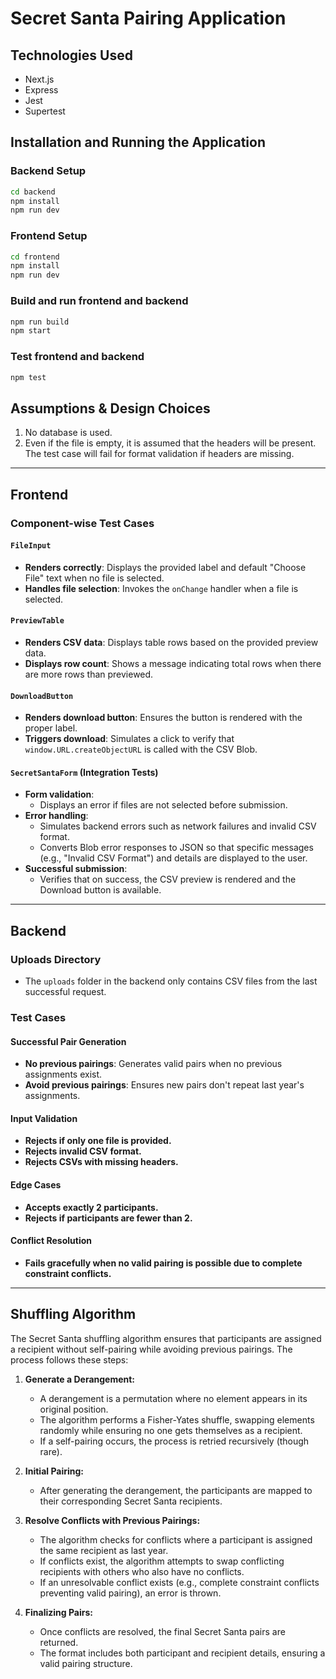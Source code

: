 # Secret Santa Pairing Application

## Technologies Used
- Next.js
- Express
- Jest
- Supertest

## Installation and Running the Application

### Backend Setup
```sh
cd backend
npm install
npm run dev
```

### Frontend Setup
```sh
cd frontend
npm install
npm run dev
```
### Build and run frontend and backend
```sh
npm run build
npm start
```
### Test frontend and backend
```sh
npm test
```
## Assumptions & Design Choices
1. No database is used.
2. Even if the file is empty, it is assumed that the headers will be present. The test case will fail for format validation if headers are missing.

---

## Frontend

### Component-wise Test Cases
#### `FileInput`
- **Renders correctly**: Displays the provided label and default "Choose File" text when no file is selected.
- **Handles file selection**: Invokes the `onChange` handler when a file is selected.

#### `PreviewTable`
- **Renders CSV data**: Displays table rows based on the provided preview data.
- **Displays row count**: Shows a message indicating total rows when there are more rows than previewed.

#### `DownloadButton`
- **Renders download button**: Ensures the button is rendered with the proper label.
- **Triggers download**: Simulates a click to verify that `window.URL.createObjectURL` is called with the CSV Blob.

#### `SecretSantaForm` (Integration Tests)
- **Form validation**:
  - Displays an error if files are not selected before submission.
- **Error handling**:
  - Simulates backend errors such as network failures and invalid CSV format.
  - Converts Blob error responses to JSON so that specific messages (e.g., "Invalid CSV Format") and details are displayed to the user.
- **Successful submission**:
  - Verifies that on success, the CSV preview is rendered and the Download button is available.

---

## Backend

### Uploads Directory
- The `uploads` folder in the backend only contains CSV files from the last successful request.

### Test Cases
#### **Successful Pair Generation**
- **No previous pairings**: Generates valid pairs when no previous assignments exist.
- **Avoid previous pairings**: Ensures new pairs don't repeat last year's assignments.

#### **Input Validation**
- **Rejects if only one file is provided.**
- **Rejects invalid CSV format.**
- **Rejects CSVs with missing headers.**

#### **Edge Cases**
- **Accepts exactly 2 participants.**
- **Rejects if participants are fewer than 2.**

#### **Conflict Resolution**
- **Fails gracefully when no valid pairing is possible due to complete constraint conflicts.**

---

## Shuffling Algorithm
The Secret Santa shuffling algorithm ensures that participants are assigned a recipient without self-pairing while avoiding previous pairings. The process follows these steps:

1. **Generate a Derangement:**
   - A derangement is a permutation where no element appears in its original position.
   - The algorithm performs a Fisher-Yates shuffle, swapping elements randomly while ensuring no one gets themselves as a recipient.
   - If a self-pairing occurs, the process is retried recursively (though rare).

2. **Initial Pairing:**
   - After generating the derangement, the participants are mapped to their corresponding Secret Santa recipients.

3. **Resolve Conflicts with Previous Pairings:**
   - The algorithm checks for conflicts where a participant is assigned the same recipient as last year.
   - If conflicts exist, the algorithm attempts to swap conflicting recipients with others who also have no conflicts.
   - If an unresolvable conflict exists (e.g., complete constraint conflicts preventing valid pairing), an error is thrown.

4. **Finalizing Pairs:**
   - Once conflicts are resolved, the final Secret Santa pairs are returned.
   - The format includes both participant and recipient details, ensuring a valid pairing structure.

